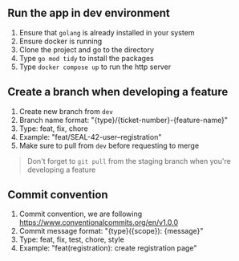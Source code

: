 ## Run the app in dev environment

1. Ensure that `golang` is already installed in your system
2. Ensure docker is running
3. Clone the project and go to the directory
4. Type `go mod tidy` to install the packages
5. Type `docker compose up` to run the http server

## Create a branch when developing a feature

1. Create new branch from `dev`
2. Branch name format: "{type}/{ticket-number}-{feature-name}"
3. Type: feat, fix, chore
4. Example: "feat/SEAL-42-user–registration"
5. Make sure to pull from `dev` before requesting to merge

> Don't forget to `git pull` from the staging branch when you're developing a feature

## Commit convention

1. Commit convention, we are following https://www.conventionalcommits.org/en/v1.0.0
2. Commit message format: "{type}({scope}): {message}"
3. Type: feat, fix, test, chore, style
4. Example: "feat(registration): create registration page"
